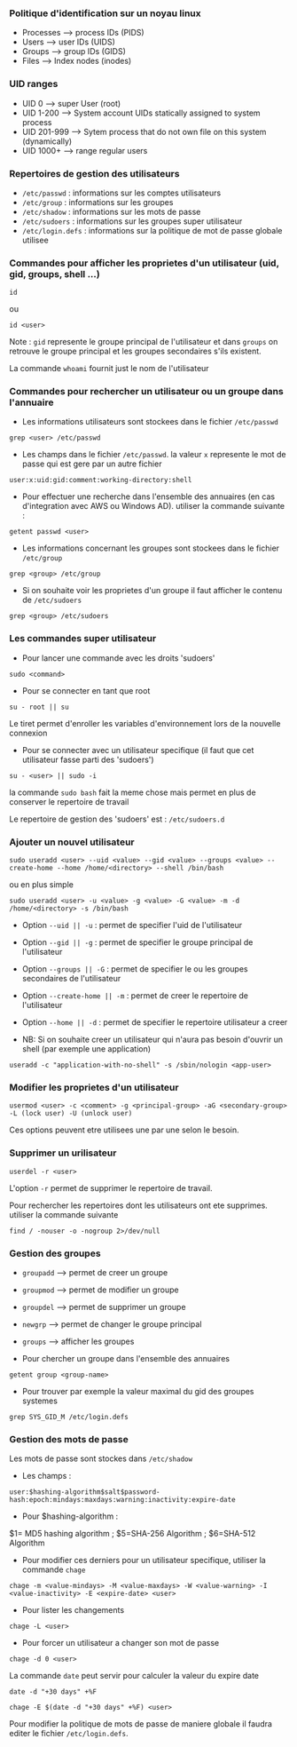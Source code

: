 ### Politique d'identification sur un noyau linux 
- Processes --> process IDs (PIDS)
- Users --> user IDs (UIDS)
- Groups --> group IDs (GIDS)
- Files --> Index nodes (inodes)

### UID ranges 
- UID 0 --> super User (root)
- UID 1-200 --> System account UIDs statically assigned to system process
- UID 201-999 --> Sytem process that do not own file on this system (dynamically)
- UID 1000+ --> range regular users

### Repertoires de gestion des utilisateurs
- ```/etc/passwd``` : informations sur les comptes utilisateurs
- ```/etc/group``` : informations sur les groupes 
- ```/etc/shadow``` : informations sur les mots de passe 
- ```/etc/sudoers``` : informations sur les groupes super utilisateur
- ```/etc/login.defs``` : informations sur la politique de mot de passe globale utilisee
  
### Commandes pour afficher les proprietes d'un utilisateur (uid, gid, groups, shell ...)
```
id 
```
ou
```
id <user>
```
Note : ```gid``` represente le groupe principal de l'utilisateur et dans ```groups``` on retrouve le groupe principal et les groupes secondaires s'ils existent.

La commande ```whoami``` fournit just le nom de l'utilisateur 

### Commandes pour rechercher un utilisateur ou un groupe dans l'annuaire 
- Les informations utilisateurs sont stockees dans le fichier ```/etc/passwd```
```
grep <user> /etc/passwd
```
- Les champs dans le fichier ```/etc/passwd```. la valeur ```x``` represente le mot de passe qui est gere par un autre fichier 
```
user:x:uid:gid:comment:working-directory:shell
```
- Pour effectuer une recherche dans l'ensemble des annuaires (en cas d'integration avec AWS ou Windows AD). utiliser la commande suivante :
```
getent passwd <user>
```
- Les informations concernant les groupes sont stockees dans le fichier ```/etc/group```
```
grep <group> /etc/group
```
- Si on souhaite voir les proprietes d'un groupe il faut afficher le contenu de ```/etc/sudoers```
```
grep <group> /etc/sudoers
```

### Les commandes super utilisateur
- Pour lancer une commande avec les droits 'sudoers'
```
sudo <command>
```
- Pour se connecter en tant que root
```
su - root || su  
```
Le tiret permet d'enroller les variables d'environnement lors de la nouvelle connexion 
- Pour se connecter avec un utilisateur specifique (il faut que cet utilisateur fasse parti des 'sudoers') 
```
su - <user> || sudo -i 
```
la commande ``` sudo bash ``` fait la meme chose mais permet en plus de conserver le repertoire de travail 

Le repertoire de gestion des 'sudoers' est : ``` /etc/sudoers.d ```

### Ajouter un nouvel utilisateur 
```
sudo useradd <user> --uid <value> --gid <value> --groups <value> --create-home --home /home/<directory> --shell /bin/bash 
```
ou en plus simple 
```
sudo useradd <user> -u <value> -g <value> -G <value> -m -d /home/<directory> -s /bin/bash 
```
- Option ``` --uid || -u ``` : permet de specifier l'uid de l'utilisateur 
- Option ``` --gid || -g ``` : permet de specifier le groupe principal de l'utilisateur
- Option ``` --groups || -G ``` : permet de specifier le ou les groupes secondaires de l'utilisateur 
- Option ``` --create-home || -m ``` : permet de creer le repertoire de l'utilisateur 
- Option ``` --home || -d ``` : permet de specifier le repertoire utilisateur a creer

- NB: Si on souhaite creer un utilisateur qui n'aura pas besoin d'ouvrir un shell (par exemple une application)
```
useradd -c "application-with-no-shell" -s /sbin/nologin <app-user>
```
### Modifier les proprietes d'un utilisateur
```
usermod <user> -c <comment> -g <principal-group> -aG <secondary-group> -L (lock user) -U (unlock user)  
```
Ces options peuvent etre utilisees une par une selon le besoin.

### Supprimer un urilisateur 
```
userdel -r <user>
```
L'option ``` -r ``` permet de supprimer le repertoire de travail. 

Pour rechercher les repertoires dont les utilisateurs ont ete supprimes. utiliser la commande suivante 
```
find / -nouser -o -nogroup 2>/dev/null
```

### Gestion des groupes 
- ```groupadd``` --> permet de creer un groupe
- ```groupmod``` --> permet de modifier un groupe
- ```groupdel``` --> permet de supprimer un groupe
- ```newgrp```   --> permet de changer le groupe principal  
- ```groups```   --> afficher les groupes

- Pour chercher un groupe dans l'ensemble des annuaires 
```
getent group <group-name>
```
- Pour trouver par exemple la valeur maximal du gid des groupes systemes 
```
grep SYS_GID_M /etc/login.defs
```

### Gestion des mots de passe 
Les mots de passe sont stockes dans ```/etc/shadow```

- Les champs : 
```
user:$hashing-algorithm$salt$password-hash:epoch:mindays:maxdays:warning:inactivity:expire-date
```
- Pour $hashing-algorithm :

$1= MD5 hashing algorithm ; $5=SHA-256 Algorithm ; $6=SHA-512 Algorithm

- Pour modifier ces derniers pour un utilisateur specifique, utiliser la commande ```chage``` 
```
chage -m <value-mindays> -M <value-maxdays> -W <value-warning> -I <value-inactivity> -E <expire-date> <user>  
```
- Pour lister les changements
```
chage -L <user>
```
- Pour forcer un utilisateur a changer son mot de passe
```
chage -d 0 <user>
```

La commande ```date``` peut servir pour calculer la valeur du expire date
```
date -d "+30 days" +%F
```
```
chage -E $(date -d "+30 days" +%F) <user>
```

Pour modifier la politique de mots de passe de maniere globale il faudra editer le fichier ```/etc/login.defs```.
